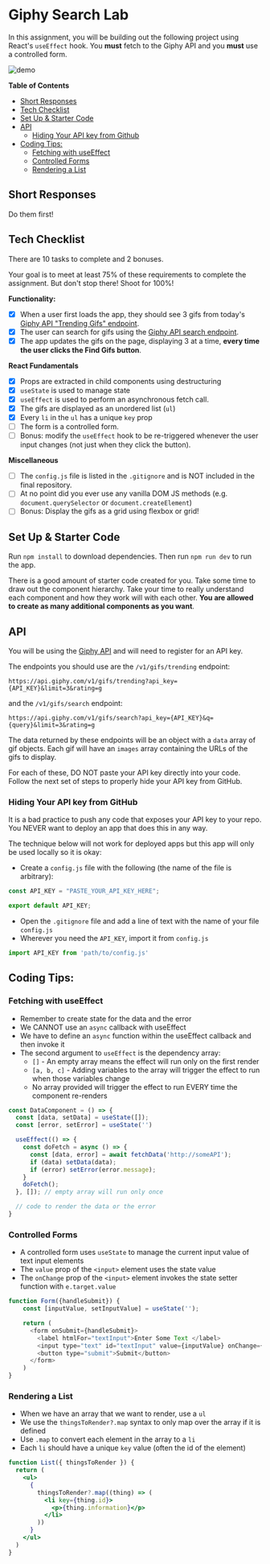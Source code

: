 # Giphy Search Lab 

In this assignment, you will be building out the following project using React's `useEffect` hook. You **must** fetch to the Giphy API and you **must** use a controlled form.

![demo](./demo.gif)

**Table of Contents**
- [Short Responses](#short-responses)
- [Tech Checklist](#tech-checklist)
- [Set Up \& Starter Code](#set-up--starter-code)
- [API](#api)
  - [Hiding Your API key from Github](#hiding-your-api-key-from-github)
- [Coding Tips:](#coding-tips)
  - [Fetching with useEffect](#fetching-with-useeffect)
  - [Controlled Forms](#controlled-forms)
  - [Rendering a List](#rendering-a-list)


## Short Responses

Do them first!

## Tech Checklist

There are 10 tasks to complete and 2 bonuses.

Your goal is to meet at least 75% of these requirements to complete the assignment. But don't stop there! Shoot for 100%!

**Functionality:**
- [x] When a user first loads the app, they should see 3 gifs from today's [Giphy API "Trending Gifs" endpoint](https://developers.giphy.com/docs/api/endpoint#trending).
- [x] The user can search for gifs using the [Giphy API search endpoint](https://developers.giphy.com/docs/api/endpoint#search).
- [x] The app updates the gifs on the page, displaying 3 at a time, **every time the user clicks the Find Gifs button**.

**React Fundamentals**
- [x] Props are extracted in child components using destructuring
- [x] `useState` is used to manage state
- [x] `useEffect` is used to perform an asynchronous fetch call.
- [x] The gifs are displayed as an unordered list (`ul`)
- [x] Every `li` in the `ul` has a unique `key` prop
- [ ] The form is a controlled form.
- [ ] Bonus: modify the `useEffect` hook to be re-triggered whenever the user input changes (not just when they click the button).

**Miscellaneous**
- [ ] The `config.js` file is listed in the `.gitignore` and is NOT included in the final repository.
- [ ] At no point did you ever use any vanilla DOM JS methods (e.g. `document.querySelector` or `document.createElement`)
- [ ] Bonus: Display the gifs as a grid using flexbox or grid!

## Set Up & Starter Code

Run `npm install` to download dependencies. Then run `npm run dev` to run the app.

There is a good amount of starter code created for you. Take some time to draw out the component hierarchy. Take your time to really understand each component and how they work will with each other. **You are allowed to create as many additional components as you want**.

## API 

You will be using the [Giphy API](https://developers.giphy.com/docs/api#quick-start-guide) and will need to register for an API key.

The endpoints you should use are the `/v1/gifs/trending` endpoint:

```
https://api.giphy.com/v1/gifs/trending?api_key={API_KEY}&limit=3&rating=g
```

and the `/v1/gifs/search` endpoint:

```
https://api.giphy.com/v1/gifs/search?api_key={API_KEY}&q={query}&limit=3&rating=g
```

The data returned by these endpoints will be an object with a `data` array of gif objects. Each gif will have an `images` array containing the URLs of the gifs to display.

For each of these, DO NOT paste your API key directly into your code. Follow the next set of steps to properly hide your API key from GitHub.


### Hiding Your API key from GitHub

It is a bad practice to push any code that exposes your API key to your repo. You NEVER want to deploy an app that does this in any way.

The technique below will not work for deployed apps but this app will only be used locally so it is okay:

- Create a `config.js` file with the following (the name of the file is arbitrary):

```js
const API_KEY = "PASTE_YOUR_API_KEY_HERE";

export default API_KEY;
```

- Open the `.gitignore` file and add a line of text with the name of your file `config.js`
- Wherever you need the `API_KEY`, import it from `config.js`

```js
import API_KEY from 'path/to/config.js'
```

## Coding Tips:

### Fetching with useEffect

* Remember to create state for the data and the error
* We CANNOT use an `async` callback with useEffect
* We have to define an `async` function within the useEffect callback and then invoke it
* The second argument to `useEffect` is the dependency array:
  * `[]` - An empty array means the effect will run only on the first render
  * `[a, b, c]` - Adding variables to the array will trigger the effect to run when those variables change
  * No array provided will trigger the effect to run EVERY time the component re-renders

```jsx
const DataComponent = () => {
  const [data, setData] = useState([]);
  const [error, setError] = useState('')

  useEffect(() => {
    const doFetch = async () => {
      const [data, error] = await fetchData('http://someAPI');
      if (data) setData(data);
      if (error) setError(error.message);
    }
    doFetch();
  }, []); // empty array will run only once

  // code to render the data or the error
}
```

### Controlled Forms

* A controlled form uses `useState` to manage the current input value of text input elements
* The `value` prop of the `<input>` element uses the state value
* The `onChange` prop of the `<input>` element invokes the state setter function with `e.target.value`

```js
function Form({handleSubmit}) {
    const [inputValue, setInputValue] = useState('');

    return (
      <form onSubmit={handleSubmit}>
        <label htmlFor="textInput">Enter Some Text </label>
        <input type="text" id="textInput" value={inputValue} onChange={(e) => setInputValue(e.target.value)} />
        <button type="submit">Submit</button>
      </form>
    )
}
```

### Rendering a List

* When we have an array that we want to render, use a `ul`
* We use the `thingsToRender?.map` syntax to only map over the array if it is defined
* Use `.map` to convert each element in the array to a `li`
* Each `li` should have a unique `key` value (often the id of the element)

```jsx
function List({ thingsToRender }) {
  return (
    <ul>
      {
        thingsToRender?.map((thing) => (
          <li key={thing.id}>
            <p>{thing.information}</p>
          </li>
        ))
      }
    </ul>
  )
}
```

